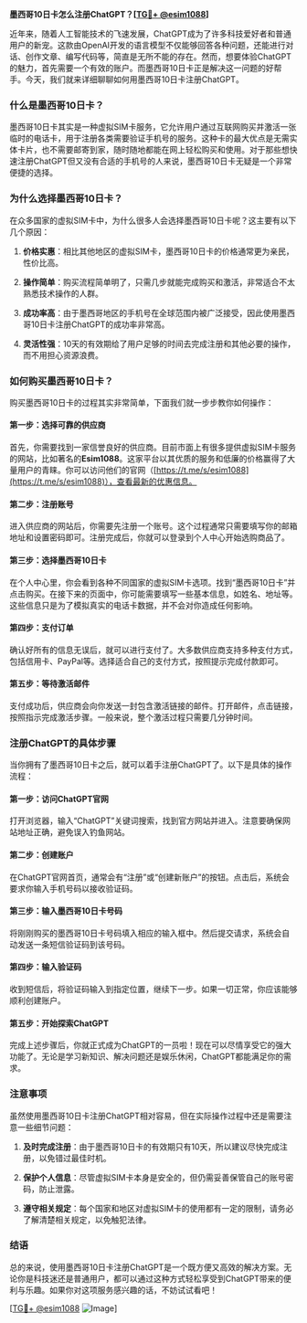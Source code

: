 **墨西哥10日卡怎么注册ChatGPT？[[TG💪+ @esim1088](https://t.me/s/esim1088)]**

近年来，随着人工智能技术的飞速发展，ChatGPT成为了许多科技爱好者和普通用户的新宠。这款由OpenAI开发的语言模型不仅能够回答各种问题，还能进行对话、创作文章、编写代码等，简直是无所不能的存在。然而，想要体验ChatGPT的魅力，首先需要一个有效的账户。而墨西哥10日卡正是解决这一问题的好帮手。今天，我们就来详细聊聊如何用墨西哥10日卡注册ChatGPT。

### 什么是墨西哥10日卡？

墨西哥10日卡其实是一种虚拟SIM卡服务，它允许用户通过互联网购买并激活一张临时的电话卡，用于注册各类需要验证手机号的服务。这种卡的最大优点是无需实体卡片，也不需要邮寄到家，随时随地都能在网上轻松购买和使用。对于那些想快速注册ChatGPT但又没有合适的手机号的人来说，墨西哥10日卡无疑是一个非常便捷的选择。

### 为什么选择墨西哥10日卡？

在众多国家的虚拟SIM卡中，为什么很多人会选择墨西哥10日卡呢？这主要有以下几个原因：

1. **价格实惠**：相比其他地区的虚拟SIM卡，墨西哥10日卡的价格通常更为亲民，性价比高。
   
2. **操作简单**：购买流程简单明了，只需几步就能完成购买和激活，非常适合不太熟悉技术操作的人群。

3. **成功率高**：由于墨西哥地区的手机号在全球范围内被广泛接受，因此使用墨西哥10日卡注册ChatGPT的成功率非常高。

4. **灵活性强**：10天的有效期给了用户足够的时间去完成注册和其他必要的操作，而不用担心资源浪费。

### 如何购买墨西哥10日卡？

购买墨西哥10日卡的过程其实非常简单，下面我们就一步步教你如何操作：

#### 第一步：选择可靠的供应商

首先，你需要找到一家信誉良好的供应商。目前市面上有很多提供虚拟SIM卡服务的网站，比如著名的**Esim1088**。这家平台以其优质的服务和低廉的价格赢得了大量用户的青睐。你可以访问他们的官网（[https://t.me/s/esim1088](https://t.me/s/esim1088)），查看最新的优惠信息。

#### 第二步：注册账号

进入供应商的网站后，你需要先注册一个账号。这个过程通常只需要填写你的邮箱地址和设置密码即可。注册完成后，你就可以登录到个人中心开始选购商品了。

#### 第三步：选择墨西哥10日卡

在个人中心里，你会看到各种不同国家的虚拟SIM卡选项。找到“墨西哥10日卡”并点击购买。在接下来的页面中，你可能需要填写一些基本信息，如姓名、地址等。这些信息只是为了模拟真实的电话卡数据，并不会对你造成任何影响。

#### 第四步：支付订单

确认好所有的信息无误后，就可以进行支付了。大多数供应商支持多种支付方式，包括信用卡、PayPal等。选择适合自己的支付方式，按照提示完成付款即可。

#### 第五步：等待激活邮件

支付成功后，供应商会向你发送一封包含激活链接的邮件。打开邮件，点击链接，按照指示完成激活步骤。一般来说，整个激活过程只需要几分钟时间。

### 注册ChatGPT的具体步骤

当你拥有了墨西哥10日卡之后，就可以着手注册ChatGPT了。以下是具体的操作流程：

#### 第一步：访问ChatGPT官网

打开浏览器，输入“ChatGPT”关键词搜索，找到官方网站并进入。注意要确保网站地址正确，避免误入钓鱼网站。

#### 第二步：创建账户

在ChatGPT官网首页，通常会有“注册”或“创建新账户”的按钮。点击后，系统会要求你输入手机号码以接收验证码。

#### 第三步：输入墨西哥10日卡号码

将刚刚购买的墨西哥10日卡号码填入相应的输入框中。然后提交请求，系统会自动发送一条短信验证码到该号码。

#### 第四步：输入验证码

收到短信后，将验证码输入到指定位置，继续下一步。如果一切正常，你应该能够顺利创建账户。

#### 第五步：开始探索ChatGPT

完成上述步骤后，你就正式成为ChatGPT的一员啦！现在可以尽情享受它的强大功能了。无论是学习新知识、解决问题还是娱乐休闲，ChatGPT都能满足你的需求。

### 注意事项

虽然使用墨西哥10日卡注册ChatGPT相对容易，但在实际操作过程中还是需要注意一些细节问题：

1. **及时完成注册**：由于墨西哥10日卡的有效期只有10天，所以建议尽快完成注册，以免错过最佳时机。

2. **保护个人信息**：尽管虚拟SIM卡本身是安全的，但仍需妥善保管自己的账号密码，防止泄露。

3. **遵守相关规定**：每个国家和地区对虚拟SIM卡的使用都有一定的限制，请务必了解清楚相关规定，以免触犯法律。

### 结语

总的来说，使用墨西哥10日卡注册ChatGPT是一个既方便又高效的解决方案。无论你是科技迷还是普通用户，都可以通过这种方式轻松享受到ChatGPT带来的便利与乐趣。如果你对这项服务感兴趣的话，不妨试试看吧！

[[TG💪+ @esim1088](https://t.me/s/esim1088) ![Image](https://i.postimg.cc/4NQfJmqS/Snipaste-2025-05-13-00-14-12.png)]